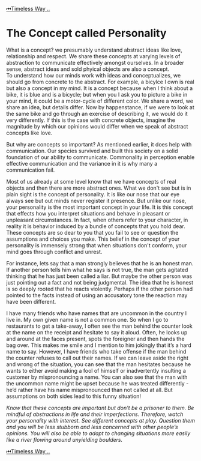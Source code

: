 [⏮Timeless Way ..](README.md)
# The Concept called Personality

What is a concept? we presumably understand abstract ideas like love, relationship and respect. 
We share these concepts at varying levels of abstraction to communicate effectively amongst ourselves. In a broader sense, abstract ideas and sold phyical objects are also a concept.  
To understand how our minds work with ideas and conceptualizes,  we should go from concrete to the abstract. For example, a bicylce I own is real 
but also a concept in my mind. It is a concept because when I think about a bike, it is blue and is a bicycle; but when you I ask you to picture a bike in your mind, 
it could be a motor-cycle of different color. We share a word, we share an idea, but details differ. Now by happenstance, 
if we were to look at the same bike and go through an exercise of describing it, we would do it very differently.
If this is the case with concrete objects, imagine the magnitude by which our opinions would differ when we speak of abstract concepts like love.

But why are concepts so important? As mentioned earlier, it does help with communication. Our species survived and 
built this society on a solid foundation of our ability to communicate. Commonality in perception enable effective communication 
and the variance in it is why many a communication fail.

Most of us already at some level know that we have concepts of real objects and then there are more abstract ones.
What we don't see but is in plain sight is the concept of personality. 
It is like our nose that our eye always see but out minds never register it presence. But unlike our nose,
your personality is the most important concept in your life. 
It is this concept that effects how you interpret situations and behave in pleasant or unpleasant circumstances. 
In fact, when others refer to your character, in reality it is behavior induced by a bundle of concepts that you hold dear. 
These concepts are so dear to you that you fail to see or question the assumptions and choices you make. 
This belief in the concept of your personality is immensely strong that when situations don't conform, your mind goes through conflict and unrest.

For instance, lets say that a man strongly believes that he is an honest man. If another person tells him what he says is not true, 
the man gets agitated thinking that he has just been called a liar. 
But maybe the other person was just pointing out a fact and not being judgmental. 
The idea that he is honest is so deeply rooted that he reacts violently. 
Perhaps if the other person had pointed to the facts instead of using an accusatory tone the reaction may have been different.

I have many friends who have names that are
uncommon in the country I live in. My own given name is
not a common one. So when I go to restaurants to get a
take-away, I often see the man behind the counter look at
the name on the receipt and hesitate to say it aloud. Often,
he looks up and around at the faces present, spots the
foreigner and then hands the bag over. This makes me 
smile and I mention to him jokingly that it’s a hard name
to say. However, I have friends who take offense if the
man behind the counter refuses to call out their names.
If we can leave aside the right and wrong of the
situation, you can see that the man hesitates because he
wants to either avoid making a fool of himself or
inadvertently insulting a customer by mispronouncing a
name. You can also see that the man with the uncommon
name might be upset because he was treated differently -
he’d rather have his name mispronounced than not called
at all. But assumptions on both sides lead to this funny
situation!

*Know that these concepts are important but don't be a prisoner to them. 
Be mindful of abstractions in life and their imperfections. 
Therefore, watch your personality with interest. See different
concepts at play. Question them and you will be less stubborn and less
concerned with other people’s opinions. You will also be able to adapt
to changing situations more easily like a river flowing around
unyielding boulders.*

[⏮Timeless Way ..](README.md)
